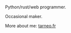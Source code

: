 Python/rust/web programmer.

Occasional maker.

More about me: [tarneo.fr](https://tarneo.fr/about)
